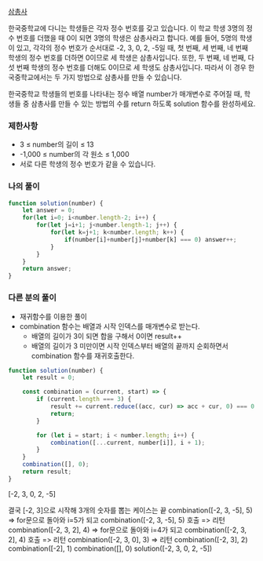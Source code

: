 <a href="https://school.programmers.co.kr/learn/courses/30/lessons/131705">삼총사</a>

한국중학교에 다니는 학생들은 각자 정수 번호를 갖고 있습니다. 이 학교 학생 3명의 정수 번호를 더했을 때 0이 되면 3명의 학생은 삼총사라고 합니다. 예를 들어, 5명의 학생이 있고, 각각의 정수 번호가 순서대로 -2, 3, 0, 2, -5일 때, 첫 번째, 세 번째, 네 번째 학생의 정수 번호를 더하면 0이므로 세 학생은 삼총사입니다. 또한, 두 번째, 네 번째, 다섯 번째 학생의 정수 번호를 더해도 0이므로 세 학생도 삼총사입니다. 따라서 이 경우 한국중학교에서는 두 가지 방법으로 삼총사를 만들 수 있습니다.

한국중학교 학생들의 번호를 나타내는 정수 배열 number가 매개변수로 주어질 때, 학생들 중 삼총사를 만들 수 있는 방법의 수를 return 하도록 solution 함수를 완성하세요.

### 제한사항
- 3 ≤ number의 길이 ≤ 13
- -1,000 ≤ number의 각 원소 ≤ 1,000
- 서로 다른 학생의 정수 번호가 같을 수 있습니다.

### 나의 풀이

```js
function solution(number) {
    let answer = 0;
    for(let i=0; i<number.length-2; i++) {
        for(let j=i+1; j<number.length-1; j++) {
            for(let k=j+1; k<number.length; k++) {
                if(number[i]+number[j]+number[k] === 0) answer++;
            }
        }
    }
    return answer;
}
```

### 다른 분의 풀이

- 재귀함수를 이용한 풀이
- combination 함수는 배열과 시작 인덱스를 매개변수로 받는다.
    - 배열의 길이가 3이 되면 합을 구해서 0이면 result++
    - 배열의 길이가 3 미만이면 시작 인덱스부터 배열의 끝까지 순회하면서 combination 함수를 재귀호출한다.

```js
function solution(number) {
    let result = 0;

    const combination = (current, start) => {
        if (current.length === 3) {
            result += current.reduce((acc, cur) => acc + cur, 0) === 0 ? 1 : 0;
            return;
        }

        for (let i = start; i < number.length; i++) {
            combination([...current, number[i]], i + 1);
        }
    }
    combination([], 0);
    return result;
}
```
[-2, 3, 0, 2, -5]

결국 [-2, 3]으로 시작해 3개의 숫자를 뽑는 케이스는 끝
combination([-2, 3, -5], 5) => for문으로 돌아와 i=5가 되고 combination([-2, 3, -5], 5) 호출 => 리턴
combination([-2, 3, 2], 4) => for문으로 돌아와 i=4가 되고 combination([-2, 3, 2], 4) 호출 => 리턴
combination([-2, 3, 0], 3) => 리턴
combination([-2, 3], 2)
combination([-2], 1)
combination([], 0)
solution([-2, 3, 0, 2, -5])

